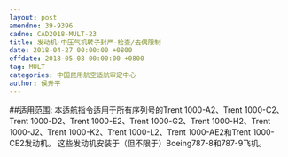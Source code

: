 ```yaml
---
layout: post
amendno: 39-9396
cadno: CAD2018-MULT-23
title: 发动机-中压气机转子封严-检查/去偶限制
date: 2018-04-27 00:00:00 +0800
effdate: 2018-05-08 00:00:00 +0800
tag: MULT
categories: 中国民用航空适航审定中心
author: 侯升平
---
```


##适用范围:
本适航指令适用于所有序列号的Trent 1000-A2、Trent 1000-C2、Trent 1000-D2、Trent 1000-E2、Trent 1000-G2、Trent 1000-H2、Trent 1000-J2、Trent 1000-K2、Trent 1000-L2、Trent 1000-AE2和Trent 1000-CE2发动机。
这些发动机安装于（但不限于）Boeing787-8和787-9飞机。

